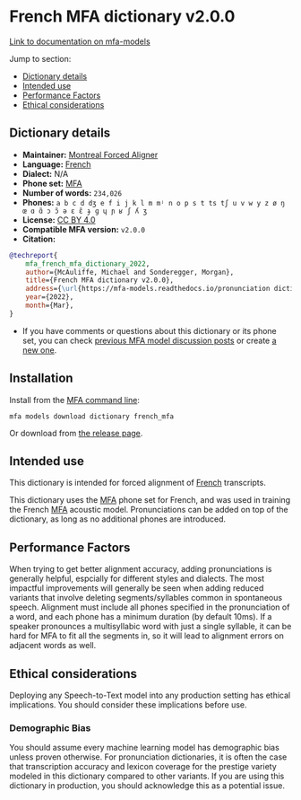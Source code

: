 
# French MFA dictionary v2.0.0

[Link to documentation on mfa-models](https://mfa-models.readthedocs.io/en/main/dictionary/french_mfa.html)

Jump to section:

- [Dictionary details](#dictionary-details)
- [Intended use](#intended-use)
- [Performance Factors](#performance-factors)
- [Ethical considerations](#ethical-considerations)

## Dictionary details

- **Maintainer:** [Montreal Forced Aligner](https://montreal-forced-aligner.readthedocs.io/)
- **Language:** [French](https://en.wikipedia.org/wiki/French_language)
- **Dialect:** N/A
- **Phone set:** [MFA](https://mfa-models.readthedocs.io/en/refactor/mfa_phone_set.html#french)
- **Number of words:** `234,026`
- **Phones:** `a b c d dʒ e f i j k l m mʲ n o p s t ts tʃ u v w y z ø ŋ œ ɑ ɑ̃ ɔ ɔ̃ ə ɛ ɛ̃ ɟ ɡ ɥ ɲ ʁ ʃ ʎ ʒ`
- **License:** [CC BY 4.0](https://github.com/MontrealCorpusTools/mfa-models/tree/main/dictionary/french/mfa/v2.0.0/LICENSE)
- **Compatible MFA version:** `v2.0.0`
- **Citation:**

```bibtex
@techreport{
	mfa_french_mfa_dictionary_2022,
	author={McAuliffe, Michael and Sonderegger, Morgan},
	title={French MFA dictionary v2.0.0},
	address={\url{https://mfa-models.readthedocs.io/pronunciation dictionary/French/French MFA dictionary v2_0_0.html}},
	year={2022},
	month={Mar},
}
```

- If you have comments or questions about this dictionary or its phone set, you can check [previous MFA model discussion posts](https://github.com/MontrealCorpusTools/mfa-models/discussions?discussions_q=French+MFA+dictionary+v2.0.0) or create [a new one](https://github.com/MontrealCorpusTools/mfa-models/discussions/new).

## Installation

Install from the [MFA command line](https://montreal-forced-aligner.readthedocs.io/en/latest/user_guide/models/index.html):

```
mfa models download dictionary french_mfa
```

Or download from [the release page](https://github.com/MontrealCorpusTools/mfa-models/releases/tag/dictionary-french_mfa-v2.0.0).

## Intended use

This dictionary is intended for forced alignment of [French](https://en.wikipedia.org/wiki/French_language) transcripts.

This dictionary uses the [MFA](https://mfa-models.readthedocs.io/en/refactor/mfa_phone_set.html#french) phone set for French, and was used in training the French [MFA](https://mfa-models.readthedocs.io/en/refactor/mfa_phone_set.html#french) acoustic model.
Pronunciations can be added on top of the dictionary, as long as no additional phones are introduced.

## Performance Factors

When trying to get better alignment accuracy, adding pronunciations is generally helpful, espcially for different styles and dialects.
The most impactful improvements will generally be seen when adding reduced variants that
involve deleting segments/syllables common in spontaneous speech.  Alignment must include all phones specified in the pronunciation of a word, and each phone has
a minimum duration (by default 10ms). If a speaker pronounces a multisyllabic word with just a single syllable, it can be hard for MFA to fit all the segments in,
so it will lead to alignment errors on adjacent words as well.

## Ethical considerations

Deploying any Speech-to-Text model into any production setting has ethical implications. You should consider these implications before use.

### Demographic Bias

You should assume every machine learning model has demographic bias unless proven otherwise.
For pronunciation dictionaries, it is often the case that transcription accuracy and lexicon coverage for the prestige variety modeled in this dictionary compared to other variants.
If you are using this dictionary in production, you should acknowledge this as a potential issue.
